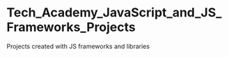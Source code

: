 # Tech_Academy_JavaScript_and_JS_Frameworks_Projects
 Projects created with JS frameworks and libraries
